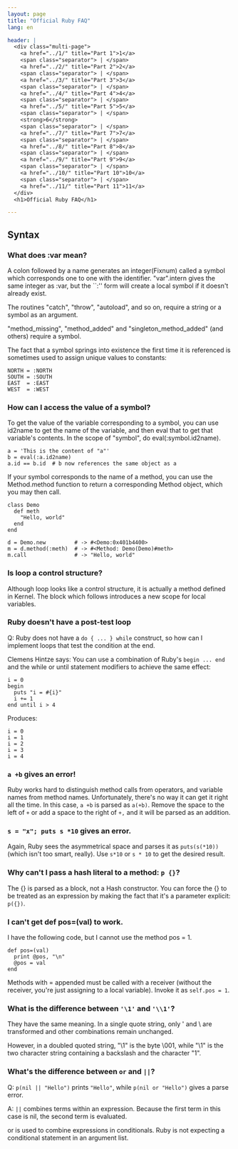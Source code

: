 ```yaml
---
layout: page
title: "Official Ruby FAQ"
lang: en

header: |
  <div class="multi-page">
    <a href="../1/" title="Part 1">1</a>
    <span class="separator"> | </span>
    <a href="../2/" title="Part 2">2</a>
    <span class="separator"> | </span>
    <a href="../3/" title="Part 3">3</a>
    <span class="separator"> | </span>
    <a href="../4/" title="Part 4">4</a>
    <span class="separator"> | </span>
    <a href="../5/" title="Part 5">5</a>
    <span class="separator"> | </span>
    <strong>6</strong>
    <span class="separator"> | </span>
    <a href="../7/" title="Part 7">7</a>
    <span class="separator"> | </span>
    <a href="../8/" title="Part 8">8</a>
    <span class="separator"> | </span>
    <a href="../9/" title="Part 9">9</a>
    <span class="separator"> | </span>
    <a href="../10/" title="Part 10">10</a>
    <span class="separator"> | </span>
    <a href="../11/" title="Part 11">11</a>
  </div>
  <h1>Official Ruby FAQ</h1>

---
```


## Syntax

### What does :var mean?

A colon followed by a name generates an integer(Fixnum) called a symbol
which corresponds one to one with the identifier. "var".intern gives the
same integer as :var, but the ``:'' form will create a local symbol if it
doesn't already exist.

The routines "catch", "throw", "autoload", and so on, require a string or a
symbol as an argument.

"method_missing", "method_added" and "singleton_method_added" (and others)
require a symbol.

The fact that a symbol springs into existence the first time it is referenced
is sometimes used to assign unique values to constants:

    NORTH = :NORTH
    SOUTH = :SOUTH
    EAST  = :EAST
    WEST  = :WEST

### How can I access the value of a symbol?

To get the value of the variable corresponding to a symbol, you can use
id2name to get the name of the variable, and then eval that to get that
variable's contents. In the scope of "symbol", do eval(:symbol.id2name).

    a = 'This is the content of "a"'
    b = eval(:a.id2name)
    a.id == b.id  # b now references the same object as a

If your symbol corresponds to the name of a method, you can use the
Method.method function to return a corresponding Method object, which you
may then call.

    class Demo
      def meth
        "Hello, world"
      end
    end

    d = Demo.new         # -> #<Demo:0x401b4400>
    m = d.method(:meth)  # -> #<Method: Demo(Demo)#meth>
    m.call               # -> "Hello, world"

### Is loop a control structure?

Although loop looks like a control structure, it is actually a method defined
in Kernel. The block which follows introduces a new scope for local variables.

### Ruby doesn't have a post-test loop

Q: Ruby does not have a `do { ... } while` construct, so how can I implement
loops that test the condition at the end.

Clemens Hintze says: You can use a combination of Ruby's `begin ... end`
and the while or until statement modifiers to achieve the same effect:

    i = 0
    begin
      puts "i = #{i}"
      i += 1
    end until i > 4

Produces:

    i = 0
    i = 1
    i = 2
    i = 3
    i = 4

### `a +b` gives an error!

Ruby works hard to distinguish method calls from operators, and variable
names from method names. Unfortunately, there's no way it can get it right
all the time. In this case, `a +b` is parsed as `a(+b)`. Remove the space
to the left of `+` or add a space to the right of `+,` and it will be parsed
as an addition.

### `s = "x"; puts s *10` gives an error.

Again, Ruby sees the asymmetrical space and parses it as `puts(s(*10))`
(which isn't too smart, really). Use `s*10` or `s * 10` to get the desired
result.

### Why can't I pass a hash literal to a method: `p {}`?

The {} is parsed as a block, not a Hash constructor. You can force the {}
to be treated as an expression by making the fact that it's a parameter
explicit: `p({})`.

### I can't get def pos=(val) to work.

I have the following code, but I cannot use the method pos = 1.

    def pos=(val)
      print @pos, "\n"
      @pos = val
    end

Methods with = appended must be called with a receiver (without the receiver,
you're just assigning to a local variable). Invoke it as `self.pos = 1`.

### What is the difference between `'\1'` and `'\\1'`?

They have the same meaning. In a single quote string, only \' and \\ are
transformed and other combinations remain unchanged.

However, in a doubled quoted string, "\1" is the byte \001, while "\\1"
is the two character string containing a backslash and the character "1".

### What's the difference between `or` and `||`?

Q: `p(nil || "Hello")` prints `"Hello"`, while `p(nil or "Hello")` gives a
parse error.

A: `||` combines terms within an expression. Because the first term in this
case is nil, the second term is evaluated.

or is used to combine expressions in conditionals. Ruby is not expecting a
conditional statement in an argument list.
